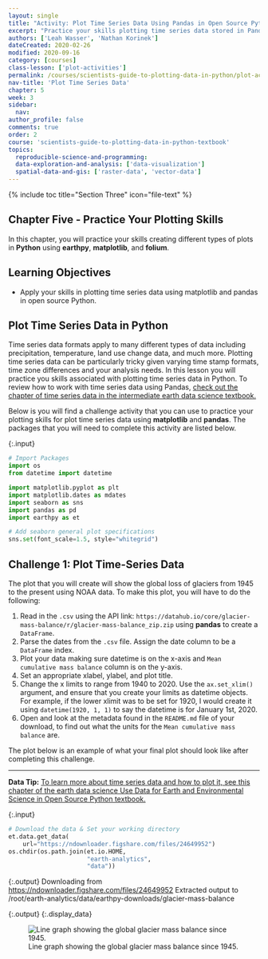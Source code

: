 ```yaml
---
layout: single
title: "Activity: Plot Time Series Data Using Pandas in Open Source Python"
excerpt: "Practice your skills plotting time series data stored in Pandas Data Frames in Python."
authors: ['Leah Wasser', 'Nathan Korinek']
dateCreated: 2020-02-26
modified: 2020-09-16
category: [courses]
class-lesson: ['plot-activities']
permalink: /courses/scientists-guide-to-plotting-data-in-python/plot-activities/plot-time-series-data-python/
nav-title: 'Plot Time Series Data'
chapter: 5
week: 3
sidebar:
  nav:
author_profile: false
comments: true
order: 2
course: 'scientists-guide-to-plotting-data-in-python-textbook'
topics:
  reproducible-science-and-programming:
  data-exploration-and-analysis: ['data-visualization']
  spatial-data-and-gis: ['raster-data', 'vector-data']
---
```


{% include toc title="Section Three" icon="file-text" %}

<div class='notice--success' markdown="1">

## <i class="fa fa-ship" aria-hidden="true"></i> Chapter Five - Practice Your Plotting Skills

In this chapter, you will practice your skills creating different types of plots in **Python** using **earthpy**, **matplotlib**, and **folium**. 

</div>


<div class='notice--success' markdown="1">

## <i class="fa fa-graduation-cap" aria-hidden="true"></i> Learning Objectives

* Apply your skills in plotting time series data using matplotlib and pandas in open source Python. 

</div>


## Plot Time Series Data in Python

Time series data formats apply to many different types of data including precipitation, temperature, land use change data, and much more. Plotting time series data can be particularly tricky given varying time stamp formats, time zone differences and your analysis needs. In this lesson you will practice you skills associated with plotting time series data in Python. To review how to work with time series data using Pandas,  <a href="{{ site.baseurl }}/courses/use-data-open-source-python/use-time-series-data-in-python/introduction-to-time-series-in-pandas-python/">check out the chapter of time series data in the intermediate earth data science textbook.</a>


Below is you will find a challenge activity that you can use to practice your 
plotting skills for plot time series data using **matplotlib** and **pandas**. 
The packages that you will need to complete this activity are listed below. 


{:.input}
```python
# Import Packages
import os
from datetime import datetime

import matplotlib.pyplot as plt
import matplotlib.dates as mdates
import seaborn as sns
import pandas as pd
import earthpy as et

# Add seaborn general plot specifications
sns.set(font_scale=1.5, style="whitegrid")
```

<div class="notice--warning" markdown="1">

## <i class="fa fa-pencil-square-o" aria-hidden="true"></i> Challenge 1: Plot Time-Series Data

The plot that you will create will show the global loss of glaciers from 1945
to the present using NOAA data. To make this plot, you will have to do the following: 

1. Read in the `.csv` using the API link: `https://datahub.io/core/glacier-mass-balance/r/glacier-mass-balance_zip.zip` using **pandas** to create a `DataFrame`.
2. Parse the dates from the `.csv` file. Assign the date column to be a `DataFrame` index.
3. Plot your data making sure datetime is on the x-axis and `Mean cumulative mass balance` column is on the y-axis. 
4. Set an appropriate xlabel, ylabel, and plot title. 
5. Change the x limits to range from 1940 to 2020. Use the `ax.set_xlim()` argument, and ensure that you create your limits as datetime objects. For example, if the lower xlimit was to be set for 1920, I would create it using `datetime(1920, 1, 1)` to say the datetime is for January 1st, 2020. 
6. Open and look at the metadata found in the `README.md` file of your download, to find out what the units for the `Mean cumulative mass balance` are.

</div>

The plot below is an example of what your final plot should look like after 
completing this challenge. 

****
<div class='notice--success alert alert-info' markdown="1">

<i class="fa fa-star"></i> **Data Tip:** <a href="{{ site.baseurl }}/courses/use-data-open-source-python/use-time-series-data-in-python/">To learn more about time series data and how to plot it, see this chapter of the earth data science Use Data for Earth and Environmental Science in Open Source Python textbook.</a>

</div>

{:.input}
```python
# Download the data & Set your working directory
et.data.get_data(
    url="https://ndownloader.figshare.com/files/24649952")
os.chdir(os.path.join(et.io.HOME, 
                      "earth-analytics", 
                      "data"))
```

{:.output}
    Downloading from https://ndownloader.figshare.com/files/24649952
    Extracted output to /root/earth-analytics/data/earthpy-downloads/glacier-mass-balance





{:.output}
{:.display_data}

<figure>

<img src = "{{ site.url }}/images/courses/plot-data-in-python-textbook/03-plotting-activities/2020-06-24-activity-02-timeseries/2020-06-24-activity-02-timeseries_7_0.png" alt = "Line graph showing the global glacier mass balance since 1945.">
<figcaption>Line graph showing the global glacier mass balance since 1945.</figcaption>

</figure>



